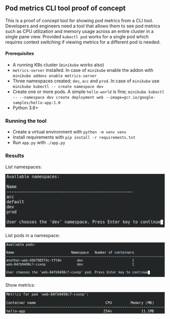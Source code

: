 ## Pod metrics CLI tool proof of concept

This is a proof of concept tool for showing pod metrics from a CLI tool. Developers and engineers need a tool that 
allows them to see pod metrics such as CPU utilization and memory usage across an entire cluster in a single pane 
view. Provided `kubectl pod` works for a single pod which requires context switching if viewing metrics for a 
different pod is needed.


#### Prerequisites

- A running K8s cluster (`minikube` works also)
- `metrics-server` installed. In case of `minikube` enable the addon with `minikube addons enable metrics-server`
- Three namespaces created; `dev`, `acc` and `prod`. In case of `minikube` use `minikube kubectl -- create namespace dev`
- Create one or more pods. A simple `hello-world` is fine; `minikube kubectl -- --namespace dev create deployment web --image=gcr.io/google-samples/hello-app:1.0`
- Python 3.6+


### Running the tool

- Create a virtual environment with `python -m venv venv`
- Install requirements with `pip install -r requirements.txt`
- Run `app.py` with `./app.py`

### Results

List namespaces:

![](./img/list_namespaces.png)

List pods in a namespace:

![](./img/list_pods.png)

Show metrics:

![](./img/show_metrics.png)